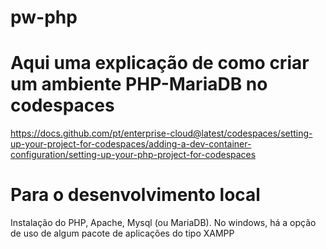 # pw-php

# Aqui uma explicação de como criar um ambiente PHP-MariaDB no codespaces
https://docs.github.com/pt/enterprise-cloud@latest/codespaces/setting-up-your-project-for-codespaces/adding-a-dev-container-configuration/setting-up-your-php-project-for-codespaces

# Para o desenvolvimento local
Instalação do PHP, Apache, Mysql (ou MariaDB).
No windows, há a opção de uso de algum pacote de aplicações do tipo XAMPP